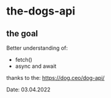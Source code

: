 # the-dogs-api

## the goal

Better understanding of:

- fetch()
- async and await

thanks to the:
https://dog.ceo/dog-api/

Date: 03.04.2022
